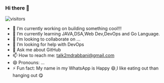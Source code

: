 ### Hi there 👋
<!-- **### [Connect with me 💬](talk2mdrabbani@gmail.com) ** -->
![visitors](https://visitor-badge.laobi.icu/badge?page_id=rabbanimdrb.rabbanimdrb)

<!--
**rabbanimdrb/rabbanimdrb** is a ✨ _special_ ✨ repository because its `README.md` (this file) appears on your GitHub profile.

Here are some ideas to get you started:-->

- 🔭 I’m currently working on building something cool!!!
- 🌱 I’m currently learning JAVA,DSA,Web Dev,DevOps and Go Language.
- 👯 I’m looking to collaborate on ...
- 🤔 I’m looking for help with DevOps
- 💬 Ask me about GitHub
- 📫 How to reach me: talk2mdrabbani@gmail.com
- 😄 Pronouns: ...
- ⚡ Fun fact: My name in my WhatsApp is Happy :smile:,I like eating out than hanging out :yum:

